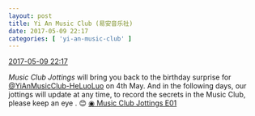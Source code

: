 ```yaml
---
layout: post
title: Yi An Music Club (易安音乐社)
date: 2017-05-09 22:17
categories: [ 'yi-an-music-club' ]
---
```


<div class="weibo-info">
  <a href="http://weibo.com/6094546964/F2mbU4d5U">2017-05-09 22:17</a>
</div>

*Music Club Jottings* will bring you back to the birthday surprise for [@YiAnMusicClub-HeLuoLuo](http://weibo.com/u/6117570574) on 4th May. And in the following days, our jottings will update at any time, to record the secrets in the Music Club, please keep an eye . :blush: [◉ Music Club Jottings E01](https://www.youtube.com/watch?v=p0dCh0Gj4NQ)
